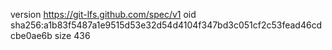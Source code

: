 version https://git-lfs.github.com/spec/v1
oid sha256:a1b83f5487a1e9515d53e32d54d4104f347bd3c051cf2c53fead46cdcbe0ae6b
size 436
